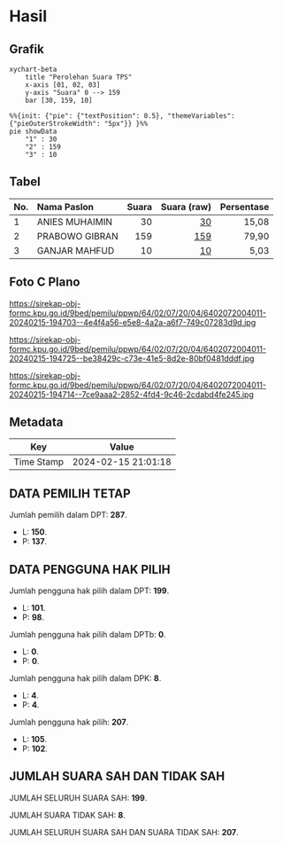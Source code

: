 # Hasil

## Grafik

```mermaid
xychart-beta
    title "Perolehan Suara TPS"
    x-axis [01, 02, 03]
    y-axis "Suara" 0 --> 159
    bar [30, 159, 10]
```

```mermaid
%%{init: {"pie": {"textPosition": 0.5}, "themeVariables": {"pieOuterStrokeWidth": "5px"}} }%%
pie showData
    "1" : 30
    "2" : 159
    "3" : 10
```

## Tabel

| No. | Nama Paslon    | Suara | Suara (raw) | Persentase |
|:--- |:-------------- | -----:| -----------:| ----------:|
| 1   | ANIES MUHAIMIN | 30    | [30][p-1]   | 15,08      |
| 2   | PRABOWO GIBRAN | 159   | [159][p-2]  | 79,90      |
| 3   | GANJAR MAHFUD  | 10    | [10][p-3]   | 5,03       |


[p-1]: https://github.com/gigit-pemilu/pemilu-2024-64-kalimantan-timur/blob/main/pilpres/hitung-suara/sub/64-kalimantan-timur/sub/02-kutai-kartanegara/sub/07-sebulu/sub/2004-sebulu-ulu/sub/011-tps/sub/paslon-1.txt
[p-2]: https://github.com/gigit-pemilu/pemilu-2024-64-kalimantan-timur/blob/main/pilpres/hitung-suara/sub/64-kalimantan-timur/sub/02-kutai-kartanegara/sub/07-sebulu/sub/2004-sebulu-ulu/sub/011-tps/sub/paslon-2.txt
[p-3]: https://github.com/gigit-pemilu/pemilu-2024-64-kalimantan-timur/blob/main/pilpres/hitung-suara/sub/64-kalimantan-timur/sub/02-kutai-kartanegara/sub/07-sebulu/sub/2004-sebulu-ulu/sub/011-tps/sub/paslon-3.txt

## Foto C Plano

https://sirekap-obj-formc.kpu.go.id/9bed/pemilu/ppwp/64/02/07/20/04/6402072004011-20240215-194703--4e4f4a56-e5e8-4a2a-a6f7-749c07283d9d.jpg

https://sirekap-obj-formc.kpu.go.id/9bed/pemilu/ppwp/64/02/07/20/04/6402072004011-20240215-194725--be38429c-c73e-41e5-8d2e-80bf0481dddf.jpg

https://sirekap-obj-formc.kpu.go.id/9bed/pemilu/ppwp/64/02/07/20/04/6402072004011-20240215-194714--7ce9aaa2-2852-4fd4-9c46-2cdabd4fe245.jpg


## Metadata

| Key        | Value               |
| ---------- | ------------------- |
| Time Stamp | 2024-02-15 21:01:18 |


## DATA PEMILIH TETAP

Jumlah pemilih dalam DPT: **287**.
 * L: **150**.
 * P: **137**.

## DATA PENGGUNA HAK PILIH

Jumlah pengguna hak pilih dalam DPT: **199**.
 * L: **101**.
 * P: **98**.

Jumlah pengguna hak pilih dalam DPTb: **0**.
 * L: **0**.
 * P: **0**.

Jumlah pengguna hak pilih dalam DPK: **8**.
 * L: **4**.
 * P: **4**.

Jumlah pengguna hak pilih: **207**.
 * L: **105**.
 * P: **102**.

## JUMLAH SUARA SAH DAN TIDAK SAH

JUMLAH SELURUH SUARA SAH: **199**.

JUMLAH SUARA TIDAK SAH: **8**.

JUMLAH SELURUH SUARA SAH DAN SUARA TIDAK SAH: **207**.


